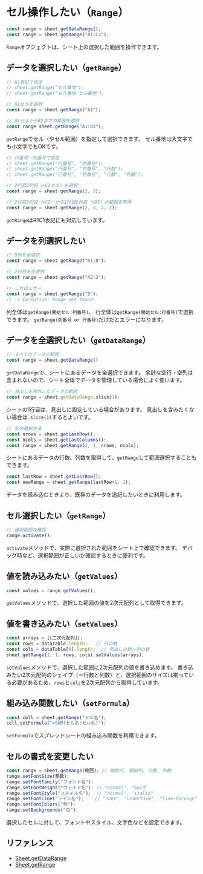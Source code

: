 # セル操作したい（`Range`）

```js
const range = sheet.getDataRange();
const range = sheet.getRange("A1:C3");
```

`Range`オブジェクトは、シート上の選択した範囲を操作できます。

## データを選択したい（`getRange`）

```js
// A1表記で指定
// sheet.getRange("セル番地");
// sheet.getRange("セル番地:セル番地");

// A1セルを選択
const range = sheet.getRange("A1");

// A1セルからB3までの範囲を選択
const range sheet.getRange("A1:B3");
```

`getRange`でセル（やセル範囲）を指定して選択できます。
セル番地は大文字でも小文字でもOKです。

```js
// 行番号／列番号で指定
// sheet.getRange("行番号", "列番号");
// sheet.getRange("行番号", "列番号", "行数");
// sheet.getRange("行番号", "列番号", "行数", "列数");

// 2行目3列目（=C2セル）を選択
const range = sheet.getRange(2, 3);

// 2行目3列目（=C2）から2行目2列目（=D3）の範囲を取得
const range = sheet.getRange(2, 3, 2, 2);
```

`getRange`はR1C1表記にも対応しています。

## データを列選択したい

```js
// B列を全選択
const range = sheet.getRange("B1:B");

// 2行目を全選択
const range = sheet.getRange("A2:2");

// これはエラー
const range = sheet.getRange("B");
// -> Exception: Range not found
```

列全体は`getRange(開始セル:列番号)`、
行全体は`getRange(開始セル:行番号)`で選択できます。
`getRange(列番号 or 行番号)`だけだとエラーになります。

## データを全選択したい（`getDataRange`）

```js
// すべてのデータの範囲
const range = sheet.getDataRange()
```

`getDataRange`で、シートにあるデータを全選択できます。
余計な空行・空列は含まれないので、シート全体でデータを管理している場合によく使います。

```js
// 見出しを除外したデータの範囲
const range = sheet.getDataRange.slice(1);
```

シートの1行目は、見出しに設定している場合があります。
見出しを含みたくない場合は`.slice(1)`するとよいです。

```js
// 別の選択方法
const nrows = sheet.getLastRow();
const ncols = sheet.getLastColumns();
const range = sheet.getRange(2, 1, nrows, ncols);
```

シートにあるデータの行数、列数を取得して、`getRange`して範囲選択することもできます。

```js
const lastRow = sheet.getLastRow();
const newRange = sheet.getRange(lastRow+1, 1);
```

データを読み込むときより、既存のデータを追記したいときに利用します。

## セル選択したい（`getRange`）

```js
// 選択範囲を確認
range.activate();
```

`activate`メソッドで、実際に選択された範囲をシート上で確認できます。
デバッグ時など、選択範囲が正しいか確認するときに便利です。

## 値を読み込みたい（`getValues`）

```js
const values = range.getValues();
```

`getValues`メソッドで、選択した範囲の値を2次元配列として取得できます。

## 値を書き込みたい（`setValues`）

```js
const arrays = [[二次元配列]];
const rows = dataTable.length;   // 行の数
const cols = dataTable[0].length;  // 見出しの数＝列の数
sheet.getRange(1, 1, rows, cols).setValues(arrays);
```

`setValues`メソッドで、選択した範囲に2次元配列の値を書き込めます。
書き込みたい2次元配列のシェイプ（＝行数と列数）と、選択範囲のサイズは揃っている必要があるため、`rows`と`cols`を2次元配列から取得しています。

## 組み込み関数したい（`setFormula`）

```js
const cell = sheet.getRange("セル名");
cell.setFormula("=SUM(セル名:セル名)");
```

`setFormula`でスプレッドシートの組み込み関数を利用できます。

## セルの書式を変更したい

```js
const range = sheet.getRange(範囲); // 開始行, 開始列, 行数, 列数
range.setFontSize(整数);
range.setFontFamily("フォント名");
range.setFontWeight("ウェイト名"); // "normal", "bold"
range.setFontStyle("スタイル名");  // "normal", "italic"
range.setFontLine("ライン名");    // "none", "underline", "line-through"
range.setFontColors("色");
range.setBackgrounds("色");
```

選択したセルに対して、フォントやスタイル、文字色などを設定できます。

## リファレンス

- [Sheet.getDataRange](https://developers.google.com/apps-script/reference/spreadsheet/sheet#getdatarange)
- [Sheet.getRange](https://developers.google.com/apps-script/reference/spreadsheet/sheet#getrangerow,-column)
